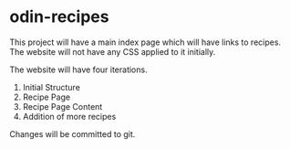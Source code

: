 # odin-recipes

This project will have a main index page which will have links to recipes. The website will not have any CSS applied to it initially.

The website will have four iterations.

1. Initial Structure
2. Recipe Page
3. Recipe Page Content
4. Addition of more recipes

Changes will be committed to git.
